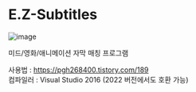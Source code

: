 # E.Z-Subtitles
![image](https://github.com/pgh268400/E.Z-Subtitles/assets/31213158/f372dc3a-3e59-4ea4-9f6e-96d01294e0e6)

미드/영화/애니메이션 자막 매칭 프로그램

사용법 : https://pgh268400.tistory.com/189  
컴파일러 : Visual Studio 2016 (2022 버전에서도 호환 가능)
